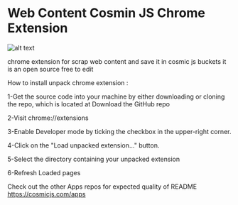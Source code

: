 # Web Content Cosmin JS Chrome Extension
![alt text](https://cosmic-s3.imgix.net/d19e4b60-2b6a-11e8-bbb5-4fa3d838bfae-aa3e58a572f4e8fac34a1f6c86fcfd51.jpg?w=1000)


chrome extension for scrap web content and save it in cosmic js  buckets
it is an open source  free to edit  


How to install unpack chrome extension :

1-Get the source code into your machine by either downloading or cloning the repo, which is located at Download the GitHub repo

2-Visit chrome://extensions 

3-Enable Developer mode by ticking the checkbox in the upper-right corner.

4-Click on the "Load unpacked extension..." button.

5-Select the directory containing your unpacked extension

6-Refresh Loaded pages 

Check out the other Apps repos for expected quality of README https://cosmicjs.com/apps
